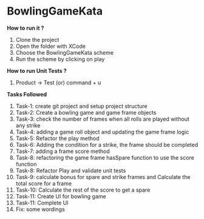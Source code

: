 # BowlingGameKata

**How to run it ?**

1. Clone the project
2. Open the folder with XCode 
3. Choose the BowlingGameKata scheme 
4. Run the scheme by clicking on play 

**How to run Unit Tests ?**
1. Product -> Test (or) command + u 

 
 **Tasks Followed**

1. Task-1: create git project and setup project structure
2. Task-2: Create a bowling game and game frame objects
3. Task-3: check the number of frames when all rolls are played without any strike
4. Task-4: adding a game roll object and updating the game frame logic
5. Task-5: Refactor the play method
6. Task-6: Adding the condition for a strike, the frame should be completed 
7. Task-7: adding a frame score method
8. Task-8: refactoring the game frame hasSpare function to use the score function 
9. Task-8: Refactor Play and validate unit tests
10. Task-9: calculate bonus for spare and strike frames and Calculate the total score for a frame
11. Task-10: Calculate the rest of the score to get a spare
12. Task-11: Create UI for bowling game
13. Task-11: Complete UI
14. Fix: some wordings
